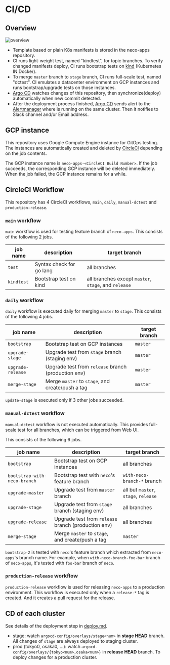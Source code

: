 CI/CD
=====

Overview
--------

![overview](http://www.plantuml.com/plantuml/svg/fPJVQzim4CVVzLSSUMeXCRJTZyuFeoFTkZ6wbRQmbq9Hv8kZMPQCT6u8e__xv9ljQY6mj7loMVfyxuTqfxD0qbDR6o4LEG-JStputWH0MsgBw2SWdtu6vXeVDAxxJT__26LSMy3aGjFdTZ61Nm80uguYQKk3CB6et4msJRYp1xShtIaR5tJqk3baJnrmtm7YKIIwc6693B3LE-wZVMqNw2qIXhZI1kgJgax3VKflfVB1bmxcvupAQAlY3pso1uVTIJJ6RMgq5APtTkxiKfUNifa2aifOMZ1nz2BLyOjK9xkgaGOzrTBAigy-NH2Z8YqKPeLRszdxeOGStcQzlGz__4p-P9j__FkA6-yAphmpzhvWXlUyNuPtXLvKJ2sglSCokbVGYEuA6IUa6x5R3AHjoJn5-ry9nB7X4N8DnG3K3rIddC35_AexkvynoE6OQE9qAuEvzYf-vr-OLVodz331DqQgYdT2PwN2ZxNKXhUmiuGOdeRnmiSXXXoEChYK5SBLzHIKgsjDucbxvdMvegWOmaV1SSQd0kGQhM3XfLKhY8sibt4rY94SWdKLvd0ILNuJHNs7WLh5T37b3IufJIw7LndShDmQF8RMa1XUiT5rWhwEPQ0lCKb-eDAUp-5D1ZyanPGRwKchraZV5p65fZLcJ6pRqOnTZNtwFvuILulg6OvsJc_waEHmci4dvzVI5w3jqlbQadPMfD2evCx9uLq6tnpf9TyEzzLkdBjf2-TU4sTeYxOslm40)

- Template based or plain K8s manifests is stored in the neco-apps repository.
- CI runs light-weight test, named "kindtest", for topic branches.  To verify changed manifests deploy, CI runs bootstrap tests on [kind][] (Kubernetes IN Docker).
- To merge `master` branch to `stage` branch, CI runs full-scale test, named "dctest".  CI emulates a datacenter environment on GCP instances and runs bootstrap/upgrade tests on those instances.
- [Argo CD][] watches changes of this repository, then synchronize(deploy) automatically when new commit detected.
- After the deployment process finished, [Argo CD][] sends alert to the [Alertmanager][] where is running on the same cluster. Then it notifies to Slack channel and/or Email address.

GCP instance
------------

This repository uses Google Compute Engine instance for GitOps testing. The instances are automatically created and deleted by [CircleCI][] depending on the job contents.

The GCP instance name is `neco-apps-<CircleCI Build Number>`. If the job succeeds, the corresponding GCP instance will be deleted immediately. When the job failed, the GCP instance remains for a while.

CircleCI Workflow
-----------------

This repository has 4 CircleCI workflows, `main`, `daily`, `manual-dctest` and `production-release`.

### `main` workflow

`main` workflow is used for testing feature branch of `neco-apps`. This consists of the following 2 jobs.

| job name   | description              | target branch                                        |
| ---------- | ------------------------ | ---------------------------------------------------- |
| `test`     | Syntax check for go lang | all branches                                         |
| `kindtest` | Bootstrap test on kind   | all branches except `master`, `stage`, and `release` |

### `daily` workflow

`daily` workflow is executed daily for merging `master` to `stage`.  This consists of the following 4 jobs.

| job name          | description                                         | target branch |
| ----------------- | --------------------------------------------------- | ------------- |
| `bootstrap`       | Bootstrap test on GCP instances                     | `master`      |
| `upgrade-stage`   | Upgrade test from `stage` branch (staging env)      | `master`      |
| `upgrade-release` | Upgrade test from `release` branch (production env) | `master`      |
| `merge-stage`     | Merge `master` to `stage`, and create/push a tag    | `master`      |

`update-stage` is executed only if 3 other jobs succeeded.

### `manual-dctest` workflow

`manual-dctest` workflow is not executed automatically.  This provides full-scale test for all branches, which can be triggered from Web UI.

This consists of the following 6 jobs.

| job name                     | description                                         | target branch                        |
| ---------------------------- | --------------------------------------------------- | ------------------------------------ |
| `bootstrap`                  | Bootstrap test on GCP instances                     | all branches                         |
| `bootstrap-with-neco-branch` | Bootstrap test with `neco`'s feature branch         | `with-neco-branch-*` branch          |
| `upgrade-master`             | Upgrade test from `master` branch                   | all but `master`, `stage`, `release` |
| `upgrade-stage`              | Upgrade test from `stage` branch (staging env)      | all branches                         |
| `upgrade-release`            | Upgrade test from `release` branch (production env) | all branches                         |
| `merge-stage`                | Merge `master` to `stage`, and create/push a tag    | `master`                             |

`bootstrap-2` is tested with `neco`'s feature branch which extracted from `neco-apps`'s branch name.
For example, when `with-neco-branch-foo-bar` branch of `neco-apps`, it's tested with `foo-bar` branch of `neco`.

### `production-release` workflow

`production-release` workflow is used for releasing `neco-apps` to a production environment.
This workflow is executed only when a `release-*` tag is created. And it creates a pull request for the release.

CD of each cluster
------------------

See details of the deployment step in [deploy.md](deploy.md).

- stage: watch `argocd-config/overlays/stage<num>` in **stage HEAD** branch. All changes of `stage` are always deployed to staging cluster.
- prod (tokyo0, osaka0, ...): watch `argocd-config/overlays/{tokyo<num>,osaka<num>}` in **release HEAD** branch. To deploy changes for a production cluster.

[Argo CD]: https://github.com/argoproj/argo-cd
[Alertmanager]: https://prometheus.io/docs/alerting/alertmanager/
[CircleCI]: https://circleci.com/
[kind]: https://github.com/kubernetes-sigs/kind
